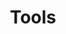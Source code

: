 ---
title: "Tools"  # Add a page title.
summary: "These are some examples of tools I've made"  # Add a page description.
date: false  # Add today's date.
type: "widget_page"  # Page type is a Widget Page
tags:
- Tools
header:
  image: "./gif/heroDesigner.gif"
  caption: "Image credit: [**Academic**](https://github.com/gcushen/hugo-academic/)"
---